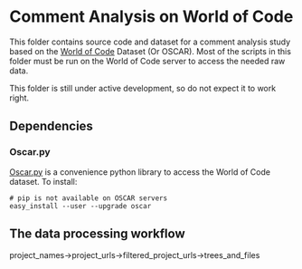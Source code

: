 # Comment Analysis on World of Code

This folder contains source code and dataset for a comment analysis study based on the [World of Code](https://github.com/ssc-oscar) Dataset (Or OSCAR). Most of the scripts in this folder must be run on the World of Code server to access the needed raw data.

This folder is still under active development, so do not expect it to work right.

## Dependencies

### Oscar.py

[Oscar.py](https://github.com/ssc-oscar/oscar.py) is a convenience python library to access the World of Code dataset. To install:

```
# pip is not available on OSCAR servers
easy_install --user --upgrade oscar
```

## The data processing workflow

project_names->project_urls->filtered_project_urls->trees_and_files
